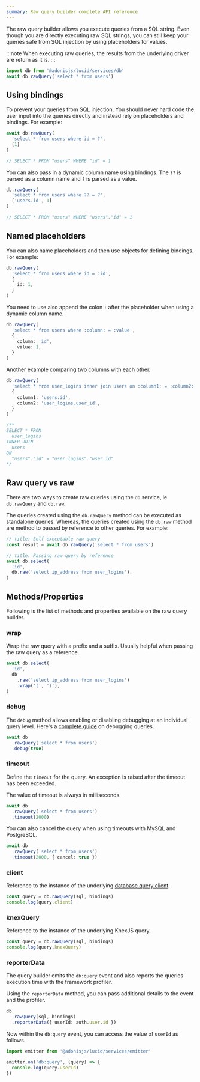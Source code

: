 ```yaml
---
summary: Raw query builder complete API reference
---
```


The raw query builder allows you execute queries from a SQL string. Even though you are directly executing raw SQL strings, you can still keep your queries safe from SQL injection by using placeholders for values.

:::note
When executing raw queries, the results from the underlying driver are return as it is.
:::

```ts
import db from '@adonisjs/lucid/services/db'
await db.rawQuery('select * from users')
```

## Using bindings
To prevent your queries from SQL injection. You should never hard code the user input into the queries directly and instead rely on placeholders and bindings. For example:

```ts
await db.rawQuery(
  'select * from users where id = ?',
  [1]
)

// SELECT * FROM "users" WHERE "id" = 1
```

You can also pass in a dynamic column name using bindings. The `??` is parsed as a column name and `?` is parsed as a value.

```ts
db.rawQuery(
  'select * from users where ?? = ?',
  ['users.id', 1]
)

// SELECT * FROM "users" WHERE "users"."id" = 1
```

## Named placeholders

You can also name placeholders and then use objects for defining bindings. For example:

```ts
db.rawQuery(
  'select * from users where id = :id',
  {
    id: 1,
  }
)
```

You need to use also append the colon `:` after the placeholder when using a dynamic column name.

```ts
db.rawQuery(
  'select * from users where :column: = :value',
  {
    column: 'id',
    value: 1,
  }
)
```

Another example comparing two columns with each other.

```ts
db.rawQuery(
  'select * from user_logins inner join users on :column1: = :column2:',
  {
    column1: 'users.id',
    column2: 'user_logins.user_id',
  }
)

/**
SELECT * FROM
  user_logins
INNER JOIN
  users
ON
  "users"."id" = "user_logins"."user_id"
*/
```

## Raw query vs raw
There are two ways to create raw queries using the `db` service, ie `db.rawQuery` and `db.raw`.

The queries created using the `db.rawQuery` method can be executed as standalone queries. Whereas, the queries created using the `db.raw` method are method to passed by reference to other queries. For example:

```ts
// title: Self executable raw query
const result = await db.rawQuery('select * from users')
```

```ts
// title: Passing raw query by reference
await db.select(
  'id',
  db.raw('select ip_address from user_logins'),
)
```

## Methods/Properties
Following is the list of methods and properties available on the raw query builder.

### wrap
Wrap the raw query with a prefix and a suffix. Usually helpful when passing the raw query as a reference.

```ts
await db.select(
  'id',
  db
    .raw('select ip_address from user_logins')
    .wrap('(', ')'),
)
```

### debug
The `debug` method allows enabling or disabling debugging at an individual query level. Here's a [complete guide](../guides/debugging.md) on debugging queries.

```ts
await db
  .rawQuery('select * from users')
  .debug(true)
```

### timeout
Define the `timeout` for the query. An exception is raised after the timeout has been exceeded.

The value of timeout is always in milliseconds.

```ts
await db
  .rawQuery('select * from users')
  .timeout(2000)
```

You can also cancel the query when using timeouts with MySQL and PostgreSQL.

```ts
await db
  .rawQuery('select * from users')
  .timeout(2000, { cancel: true })
```

### client
Reference to the instance of the underlying [database query client](./query-client.md).

```ts
const query = db.rawQuery(sql, bindings)
console.log(query.client)
```

### knexQuery
Reference to the instance of the underlying KnexJS query.

```ts
const query = db.rawQuery(sql, bindings)
console.log(query.knexQuery)
```

### reporterData
The query builder emits the `db:query` event and also reports the queries execution time with the framework profiler.

Using the `reporterData` method, you can pass additional details to the event and the profiler.

```ts
db
  .rawQuery(sql, bindings)
  .reporterData({ userId: auth.user.id })
```

Now within the `db:query` event, you can access the value of `userId` as follows.

```ts
import emitter from '@adonisjs/lucid/services/emitter'

emitter.on('db:query', (query) => {
  console.log(query.userId)
})
```
